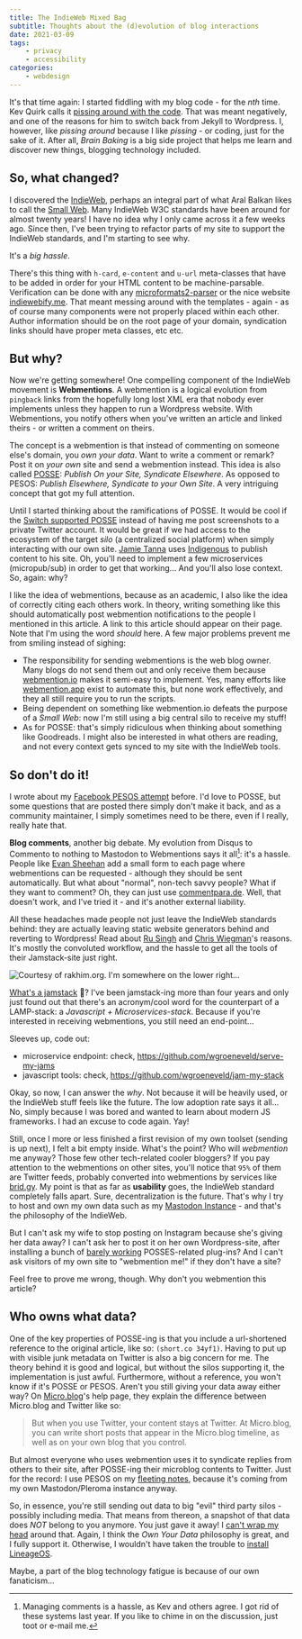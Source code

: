 ```yaml
---
title: The IndieWeb Mixed Bag
subtitle: Thoughts about the (d)evolution of blog interactions
date: 2021-03-09
tags:
    - privacy
    - accessibility
categories:
    - webdesign
---
```


It's that time again: I started fiddling with my blog code - for the _nth_ time. Kev Quirk calls it [pissing around with the code](https://kevq.uk/the-wonderful-world-of-wordpress-wizardry-for-working-with-websites/). That was meant negatively, and one of the reasons for him to switch back from Jekyll to Wordpress. I, however, like _pissing around_ because I like _pissing_ - or coding, just for the sake of it. After all, _Brain Baking_ is a big side project that helps me learn and discover new things, blogging technology included. 

## So, what changed?

I discovered the [IndieWeb](https://indieweb.org/), perhaps an integral part of what Aral Balkan likes to call the [Small Web](https://ar.al/2020/08/07/what-is-the-small-web/). Many IndieWeb W3C standards have been around for almost twenty years! I have no idea why I only came across it a few weeks ago. Since then, I've been trying to refactor parts of my site to support the IndieWeb standards, and I'm starting to see why.

It's a _big hassle_.

There's this thing with `h-card`, `e-content` and `u-url` meta-classes that have to be added in order for your HTML content to be machine-parsable. Verification can be done with any [microformats2-parser](https://aimee-gm.github.io/microformats-parser/) or the nice website [indiewebify.me](https://indiewebify.me). That meant messing around with the templates - again - as of course many components were not properly placed within each other. Author information should be on the root page of your domain, syndication links should have proper meta classes, etc etc. 

## But why?

Now we're getting somewhere! One compelling component of the IndieWeb movement is **Webmentions**. A webmention is a logical evolution from `pingback` links from the hopefully long lost XML era that nobody ever implements unless they happen to run a Wordpress website. With Webmentions, you notify others when you've written an article and linked theirs - or written a comment on theirs. 

The concept is a webmention is that instead of commenting on someone else's domain, you _own your data_. Want to write a comment or remark? Post it on _your own_ site and send a webmention instead. This idea is also called [POSSE](https://indieweb.org/POSSE): _Publish On your Site, Syndicate Elsewhere_. As opposed to PESOS: _Publish Elsewhere, Syndicate to your Own Site_. A very intriguing concept that got my full attention. 

Until I started thinking about the ramifications of POSSE. It would be cool if the [Switch supported POSSE](/notes/2021/03/04h08m47s31/) instead of having me post screenshots to a private Twitter account. It would be great if we had access to the ecosystem of the target _silo_ (a centralized social platform) when simply interacting with our own site. [Jamie Tanna](https://www.jvt.me/mf2/2021/02/hvjtd/) uses [Indigenous](https://indigenous.realize.be/) to publish content to his site. Oh, you'll need to implement a few microservices (micropub/sub) in order to get that working... And you'll also lose context. So, again: why?

I like the idea of webmentions, because as an academic, I also like the idea of correctly citing each others work. In theory, writing something like this should automatically post webmention notifications to the people I mentioned in this article. A link to this article should appear on their page. Note that I'm using the word _should_ here. A few major problems prevent me from smiling instead of sighing: 

- The responsibility for sending webmentions is the web blog owner. Many blogs do not send them out and only receive them because [webmention.io](https://webmention.io/) makes it semi-easy to implement. Yes, many efforts like [webmention.app](https://webmention.app/) exist to automate this, but none work effectively, and they all still require you to run the scripts. 
- Being dependent on something like webmention.io defeats the purpose of a _Small Web_: now I'm still using a big central silo to receive my stuff!
- As for POSSE: that's simply ridiculous when thinking about something like Goodreads. I might also be interested in what others are reading, and not every context gets synced to my site with the IndieWeb tools. 

## So don't do it!

I wrote about my [Facebook PESOS attempt](http://localhost:1313/post/2020/06/tracking-and-privacy-on-websites/) before. I'd love to POSSE, but some questions that are posted there simply don't make it back, and as a community maintainer, I simply sometimes need to be there, even if I really, really hate that. 

**Blog comments**, another big debate. My evolution from Disqus to Commento to nothing to Mastodon to Webmentions says it all[^comm]: it's a hassle. People like [Evan Sheehan](https://darthmall.net/weblog/webmentions/) add a small form to each page where webmentions can be requested - although they should be sent automatically. But what about "normal", non-tech savvy people? What if they want to comment? Oh, they can just use [commentpara.de](https://commentpara.de/). Well, that doesn't work, and I've tried it - and it's another external liability. 

[^comm]: Managing comments is a hassle, as Kev and others agree. I got rid of these systems last year. If you like to chime in on the discussion, just toot or e-mail me. 

All these headaches made people not just leave the IndieWeb standards behind: they are actually leaving static website generators behind and reverting to Wordpress! Read about [Ru Singh](https://rusingh.com/2021/03/05/waving-thankful-goodbye-to-static-websites-and-more/) and [Chris Wiegman](https://chriswiegman.com/2020/08/hello-wordpress-my-old-friend/)'s reasons. It's mostly the convoluted workflow, and the hassle to get all the tools of their Jamstack-site just right. 

![](../blogchart.jpg "Courtesy of rakhim.org. I'm somewhere on the lower right...")

[What's a jamstack](https://jamstack.org/what-is-jamstack/) 🥞? I've been jamstack-ing more than four years and only just found out that there's an acronym/cool word for the counterpart of a LAMP-stack: a _Javascript + Microservices-stack_. Because if you're interested in receiving webmentions, you still need an end-point... 

Sleeves up, code out: 

- microservice endpoint: check, https://github.com/wgroeneveld/serve-my-jams
- javascript tools: check, https://github.com/wgroeneveld/jam-my-stack

Okay, so now, I can answer the _why_. Not because it will be heavily used, or the IndieWeb stuff feels like the future. The low adoption rate says it all... No, simply because I was bored and wanted to learn about modern JS frameworks. I had an excuse to code again. Yay!

Still, once I more or less finished a first revision of my own toolset (sending is up next), I felt a bit empty inside. What's the point? Who will _webmention_ me anyway? Those few other tech-related cooler bloggers? If you pay attention to the webmentions on other sites, you'll notice that `95%` of them are Twitter feeds, probably converted into webmentions by services like [brid.gy](https://brid.gy/). My point is that as far as **usability** goes, the IndieWeb standard completely falls apart. Sure, decentralization is the future. That's why I try to host and own my own data such as my [Mastodon Instance](https://chat.brainbaking.com/) - and that's the philosophy of the IndieWeb. 

But I can't ask my wife to stop posting on Instagram because she's giving her data away? I can't ask her to post it on her own Wordpress-site, after installing a bunch of [barely working](https://kevq.uk/removing-support-for-the-indieweb/) POSSES-related plug-ins? And I can't ask visitors of my own site to "webmention me!" if they don't have a site? 

Feel free to prove me wrong, though. Why don't you webmention this article?

## Who owns what data?

One of the key properties of POSSE-ing is that you include a url-shortened reference to the original article, like so: `(short.co 34yf1)`. Having to put up with visible junk metadata on Twitter is also a big concern for me. The theory behind it is good and logical, but without the silos supporting it, the implementation is just awful. Furthermore, without a reference, you won't know if it's POSSE or PESOS. Aren't you still giving your data away either way? On [Micro.blog](https://help.micro.blog/2018/twitter-differences/)'s help page, they explain the difference between Micro.blog and Twitter like so:

> But when you use Twitter, your content stays at Twitter. At Micro.blog, you can write short posts that appear in the Micro.blog timeline, as well as on your own blog that you control.

But almost everyone who uses webmention uses it to syndicate replies from others to their site, after POSSE-ing their microblog contents to Twitter. Just for the record: I use PESOS on my [fleeting notes](/notes), because it's coming from my own Mastodon/Pleroma instance anyway. 

So, in essence, you're still sending out data to big "evil" third party silos - possibly including media. That means from thereon, a snapshot of that data does _NOT_ belong to you anymore. You just gave it away! I [can't wrap my head](/notes/2021/02/27h17m51s39/) around that. Again, I think the _Own Your Data_ philosophy is great, and I fully support it. Otherwise, I wouldn't have taken the trouble to [install LineageOS](/post/2021/03/getting-rid-of-tracking-using-lineageos/). 

Maybe, a part of the blog technology fatigue is because of our own fanaticism... 
